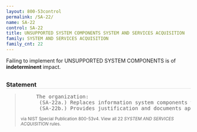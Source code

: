 ```yaml
---
layout: 800-53control
permalink: /SA-22/
name: SA-22
control: SA-22
title: UNSUPPORTED SYSTEM COMPONENTS SYSTEM AND SERVICES ACQUISITION
family: SYSTEM AND SERVICES ACQUISITION
family_cnt: 22
---
```

<p class="text-">Failing to implement for UNSUPPORTED SYSTEM COMPONENTS is of <b>indeterminent</b> impact.</p>

<h3 style="border-bottom:1px solid #ddd;margin:30px 0 8px 0;">Statement</h3>
<blockquote>
<pre>     The organization: 
      (SA-22a.) Replaces information system components when support for the components is no longer available from the developer, vendor, or manufacturer; and 
      (SA-22b.) Provides justification and documents approval for the continued use of unsupported system components required to satisfy mission/business needs. 
</pre>
<p><small>via NIST Special Publication 800-53v4. View all 22 <i>SYSTEM AND SERVICES ACQUISITION</i> rules. <a href="/cce/ssg/group/$Group_id"><span class="glyphicon glyphicon-link"></span></a> </small></p>
</blockquote>

